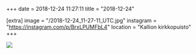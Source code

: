 +++
date = 2018-12-24 11:27:11
title = "2018-12-24"

[extra]
image = "/2018-12-24_11-27-11_UTC.jpg"
instagram = "https://instagram.com/p/BrxLPUMFbL4"
location = "Kallion kirkkopuisto"
+++

<img src="/2018-12-24_11-27-11_UTC.jpg" />
